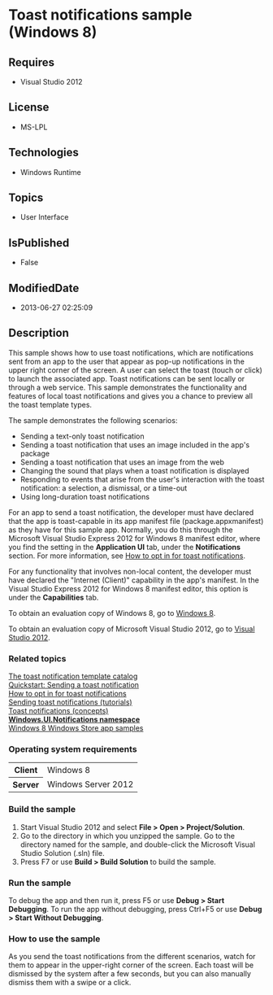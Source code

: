 # Toast notifications sample (Windows 8)
## Requires
* Visual Studio 2012
## License
* MS-LPL
## Technologies
* Windows Runtime
## Topics
* User Interface
## IsPublished
* False
## ModifiedDate
* 2013-06-27 02:25:09
## Description

<div id="mainSection">
<p>This sample shows how to use toast notifications, which are notifications sent from an app to the user that appear as pop-up notifications in the upper right corner of the screen. A user can select the toast (touch or click) to launch the associated app.
 Toast notifications can be sent locally or through a web service. This sample demonstrates the functionality and features of local toast notifications and gives you a chance to preview all the toast template types.</p>
<p>The sample demonstrates the following scenarios: </p>
<ul>
<li>Sending a text-only toast notification </li><li>Sending a toast notification that uses an image included in the app's package
</li><li>Sending a toast notification that uses an image from the web </li><li>Changing the sound that plays when a toast notification is displayed </li><li>Responding to events that arise from the user's interaction with the toast notification: a selection, a dismissal, or a time-out
</li><li>Using long-duration toast notifications </li></ul>
<p></p>
<p>For an app to send a toast notification, the developer must have declared that the app is toast-capable in its app manifest file (package.appxmanifest) as they have for this sample app. Normally, you do this through the Microsoft Visual Studio Express&nbsp;2012
 for Windows&nbsp;8 manifest editor, where you find the setting in the <b>Application UI</b> tab, under the
<b>Notifications</b> section. For more information, see <a href="http://msdn.microsoft.com/library/windows/apps/hh781238">
How to opt in for toast notifications</a>.</p>
<p>For any functionality that involves non-local content, the developer must have declared the &quot;Internet (Client)&quot; capability in the app's manifest. In the Visual Studio Express&nbsp;2012 for Windows&nbsp;8 manifest editor, this option is under the
<b>Capabilities</b> tab.</p>
<p>To obtain an evaluation copy of Windows&nbsp;8, go to <a href="http://go.microsoft.com/fwlink/p/?linkid=241655">
Windows&nbsp;8</a>.</p>
<p>To obtain an evaluation copy of Microsoft Visual Studio&nbsp;2012, go to <a href="http://go.microsoft.com/fwlink/p/?linkid=241656">
Visual Studio&nbsp;2012</a>.</p>
<h3><a id="related_topics"></a>Related topics</h3>
<dl><dt><a href="http://msdn.microsoft.com/library/windows/apps/hh761494">The toast notification template catalog</a>
</dt><dt><a href="http://msdn.microsoft.com/library/windows/apps/hh465448">Quickstart: Sending a toast notification</a>
</dt><dt><a href="http://msdn.microsoft.com/library/windows/apps/hh781238">How to opt in for toast notifications</a>
</dt><dt><a href="http://msdn.microsoft.com/library/windows/apps/hh761493">Sending toast notifications (tutorials)</a>
</dt><dt><a href="http://msdn.microsoft.com/library/windows/apps/hh779727">Toast notifications (concepts)</a>
</dt><dt><a href="http://msdn.microsoft.com/library/windows/apps/br208661"><b>Windows.UI.Notifications namespace</b></a>
</dt><dt><a href="http://go.microsoft.com/fwlink/p/?LinkID=227694">Windows 8 Windows Store app samples</a>
</dt></dl>
<h3>Operating system requirements</h3>
<table>
<tbody>
<tr>
<th>Client</th>
<td><dt>Windows&nbsp;8 </dt></td>
</tr>
<tr>
<th>Server</th>
<td><dt>Windows Server&nbsp;2012 </dt></td>
</tr>
</tbody>
</table>
<h3>Build the sample</h3>
<ol>
<li>Start Visual Studio&nbsp;2012 and select <b>File &gt; Open &gt; Project/Solution</b>.
</li><li>Go to the directory in which you unzipped the sample. Go to the directory named for the sample, and double-click the Microsoft Visual Studio Solution (.sln) file.
</li><li>Press F7 or use <b>Build &gt; Build Solution</b> to build the sample. </li></ol>
<h3>Run the sample</h3>
<p>To debug the app and then run it, press F5 or use <b>Debug &gt; Start Debugging</b>. To run the app without debugging, press Ctrl&#43;F5 or use
<b>Debug &gt; Start Without Debugging</b>.</p>
<h3><a id="How_to_use_the_sample"></a><a id="how_to_use_the_sample"></a><a id="HOW_TO_USE_THE_SAMPLE"></a>How to use the sample</h3>
<p>As you send the toast notifications from the different scenarios, watch for them to appear in the upper-right corner of the screen. Each toast will be dismissed by the system after a few seconds, but you can also manually dismiss them with a swipe or a click.</p>
</div>
